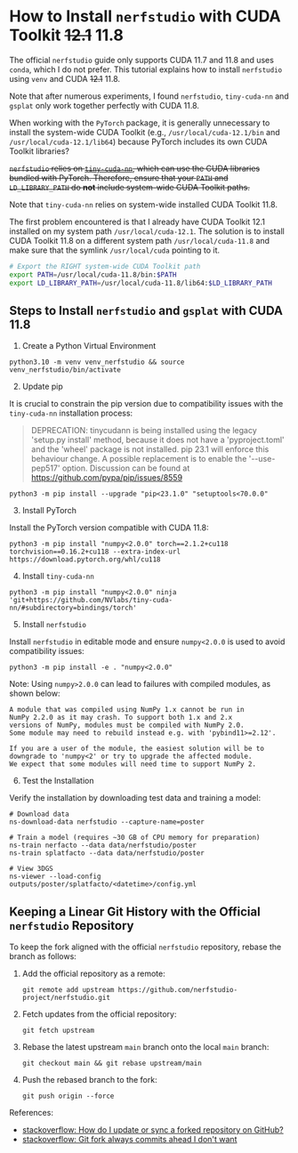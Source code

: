# How to Install `nerfstudio` with CUDA Toolkit <strike>12.1</strike> 11.8

The official `nerfstudio` guide only supports CUDA 11.7 and 11.8 and uses `conda`, which I do not prefer. This tutorial
explains how to install `nerfstudio` using `venv` and CUDA <strike>12.1</strike> 11.8.

Note that after numerous experiments, I found `nerfstudio`, `tiny-cuda-nn` and `gsplat` only work together perfectly
with CUDA 11.8.

When working with the `PyTorch` package, it is generally unnecessary to install the system-wide CUDA Toolkit (e.g.,
`/usr/local/cuda-12.1/bin` and `/usr/local/cuda-12.1/lib64`) because PyTorch includes its own CUDA Toolkit libraries?

<strike>`nerfstudio` relies on [`tiny-cuda-nn`](https://github.com/NVlabs/tiny-cuda-nn), which can use the CUDA libraries
bundled with PyTorch. Therefore, ensure that your `PATH` and `LD_LIBRARY_PATH` do **not** include system-wide CUDA
Toolkit paths.</strike>

Note that `tiny-cuda-nn` relies on system-wide installed CUDA Toolkit 11.8. 

The first problem encountered is that I already have CUDA Toolkit 12.1 installed on my system path
`/usr/local/cuda-12.1`. The solution is to install CUDA Toolkit 11.8 on a different system path `/usr/local/cuda-11.8`
and make sure that the symlink `/usr/local/cuda` pointing to it.

```bash
# Export the RIGHT system-wide CUDA Toolkit path
export PATH=/usr/local/cuda-11.8/bin:$PATH
export LD_LIBRARY_PATH=/usr/local/cuda-11.8/lib64:$LD_LIBRARY_PATH
```

## Steps to Install `nerfstudio` and `gsplat` with CUDA 11.8

1. Create a Python Virtual Environment

```
python3.10 -m venv venv_nerfstudio && source venv_nerfstudio/bin/activate
```

2. Update pip

It is crucial to constrain the pip version due to compatibility issues with the `tiny-cuda-nn` installation process:

>  DEPRECATION: tinycudann is being installed using the legacy 'setup.py install' method, because it does not have a
>  'pyproject.toml' and the 'wheel' package is not installed. pip 23.1 will enforce this behaviour change. A possible
>  replacement is to enable the '--use-pep517' option. Discussion can be found at
>  https://github.com/pypa/pip/issues/8559 

```
python3 -m pip install --upgrade "pip<23.1.0" "setuptools<70.0.0"
``` 

3. Install PyTorch

Install the PyTorch version compatible with CUDA 11.8:

```
python3 -m pip install "numpy<2.0.0" torch==2.1.2+cu118 torchvision==0.16.2+cu118 --extra-index-url https://download.pytorch.org/whl/cu118
```

4. Install `tiny-cuda-nn`

```
python3 -m pip install "numpy<2.0.0" ninja 'git+https://github.com/NVlabs/tiny-cuda-nn/#subdirectory=bindings/torch'
```

5. Install `nerfstudio`

Install `nerfstudio` in editable mode and ensure `numpy<2.0.0` is used to avoid compatibility issues:

```
python3 -m pip install -e . "numpy<2.0.0"
```

Note: Using `numpy>2.0.0` can lead to failures with compiled modules, as shown below:

```
A module that was compiled using NumPy 1.x cannot be run in
NumPy 2.2.0 as it may crash. To support both 1.x and 2.x
versions of NumPy, modules must be compiled with NumPy 2.0.
Some module may need to rebuild instead e.g. with 'pybind11>=2.12'.

If you are a user of the module, the easiest solution will be to
downgrade to 'numpy<2' or try to upgrade the affected module.
We expect that some modules will need time to support NumPy 2.
```

6. Test the Installation

Verify the installation by downloading test data and training a model:

```
# Download data
ns-download-data nerfstudio --capture-name=poster

# Train a model (requires ~30 GB of CPU memory for preparation)
ns-train nerfacto --data data/nerfstudio/poster
ns-train splatfacto --data data/nerfstudio/poster

# View 3DGS
ns-viewer --load-config outputs/poster/splatfacto/<datetime>/config.yml
```

## Keeping a Linear Git History with the Official `nerfstudio` Repository

To keep the fork aligned with the official `nerfstudio` repository, rebase the branch as follows:

1. Add the official repository as a remote:

    ```
    git remote add upstream https://github.com/nerfstudio-project/nerfstudio.git
    ```
2. Fetch updates from the official repository:

    ```
    git fetch upstream 
    ```

3. Rebase the latest upstream `main` branch onto the local `main` branch:

    ```
    git checkout main && git rebase upstream/main
    ```

4. Push the rebased branch to the fork:

    ```
    git push origin --force
    ```

References:
- [stackoverflow: How do I update or sync a forked repository on GitHub?
  ](https://stackoverflow.com/questions/7244321/how-do-i-update-or-sync-a-forked-repository-on-github)
- [stackoverflow: Git fork always commits ahead I don't
  want](https://stackoverflow.com/questions/72477056/git-fork-always-commits-ahead-i-dont-want)
